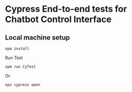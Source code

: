 # Cypress End-to-end tests for Chatbot Control Interface

## Local machine setup
```
npm install
```
Run Test
```
npm run CyTest
```
Or
```
npx cypress open
```